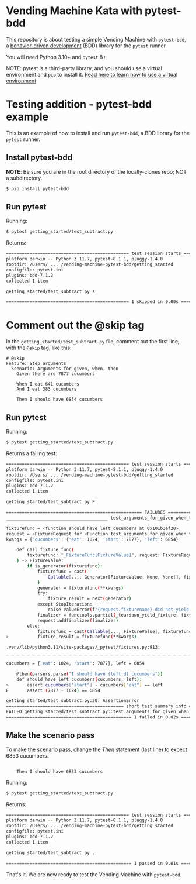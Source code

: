 # Vending Machine Kata with pytest-bdd

This repository is about testing a simple Vending Machine with `pytest-bdd`, a [behavior-driven development](https://en.wikipedia.org/wiki/Behavior-driven_development) (BDD) library for the `pytest` runner.

You will need Python 3.10+ and `pytest` 8+ 

NOTE: pytest is a third-party library, and you should use a virtual environment and `pip` to install it.
[Read here to learn how to use a virtual environment](VIRTUALENV.md)

# Testing addition - pytest-bdd example

This is an example of how to install and run `pytest-bdd`, a BDD library for the `pytest` runner.

## Install pytest-bdd

**NOTE**: Be sure you are in the root directory of the locally-clones repo; NOT a subdirectory.

```bash
$ pip install pytest-bdd
```

## Run pytest

Running:
```bash
$ pytest getting_started/test_subtract.py
```

Returns:
```bash
=============================================== test session starts ===============================================
platform darwin -- Python 3.11.7, pytest-8.1.1, pluggy-1.4.0
rootdir: /Users/ ... /vending-machine-pytest-bdd/getting_started
configfile: pytest.ini
plugins: bdd-7.1.2
collected 1 item                                                                                                  

getting_started/test_subtract.py s                                                                          [100%]

=============================================== 1 skipped in 0.00s ================================================
```

# Comment out the @skip tag

In the `getting_started/test_subtract.py` file, comment out the first line, with the `@skip` tag, like this:
```gherkin
# @skip
Feature: Step arguments
  Scenario: Arguments for given, when, then
    Given there are 7877 cucumbers

    When I eat 641 cucumbers
    And I eat 383 cucumbers

    Then I should have 6854 cucumbers
```

## Run pytest

Running:
```bash
$ pytest getting_started/test_subtract.py
```

Returns a failing test:
```bash
=============================================== test session starts ===============================================
platform darwin -- Python 3.11.7, pytest-8.1.1, pluggy-1.4.0
rootdir: /Users/ ... /vending-machine-pytest-bdd/getting_started
configfile: pytest.ini
plugins: bdd-7.1.2
collected 1 item                                                                                                  

getting_started/test_subtract.py F                                                                          [100%]

==================================================== FAILURES =====================================================
_______________________________________ test_arguments_for_given_when_then ________________________________________

fixturefunc = <function should_have_left_cucumbers at 0x101b3ef20>
request = <FixtureRequest for <Function test_arguments_for_given_when_then>>
kwargs = {'cucumbers': {'eat': 1024, 'start': 7877}, 'left': 6854}

    def call_fixture_func(
        fixturefunc: "_FixtureFunc[FixtureValue]", request: FixtureRequest, kwargs
    ) -> FixtureValue:
        if is_generator(fixturefunc):
            fixturefunc = cast(
                Callable[..., Generator[FixtureValue, None, None]], fixturefunc
            )
            generator = fixturefunc(**kwargs)
            try:
                fixture_result = next(generator)
            except StopIteration:
                raise ValueError(f"{request.fixturename} did not yield a value") from None
            finalizer = functools.partial(_teardown_yield_fixture, fixturefunc, generator)
            request.addfinalizer(finalizer)
        else:
            fixturefunc = cast(Callable[..., FixtureValue], fixturefunc)
>           fixture_result = fixturefunc(**kwargs)

.venv/lib/python3.11/site-packages/_pytest/fixtures.py:913: 
_ _ _ _ _ _ _ _ _ _ _ _ _ _ _ _ _ _ _ _ _ _ _ _ _ _ _ _ _ _ _ _ _ _ _ _ _ _ _ _ _ _ _ _ _ _ _ _ _ _ _ _ _ _ _ _ _ _

cucumbers = {'eat': 1024, 'start': 7877}, left = 6854

    @then(parsers.parse("I should have {left:d} cucumbers"))
    def should_have_left_cucumbers(cucumbers, left):
>       assert cucumbers["start"] - cucumbers["eat"] == left
E       assert (7877 - 1024) == 6854

getting_started/test_subtract.py:20: AssertionError
============================================= short test summary info =============================================
FAILED getting_started/test_subtract.py::test_arguments_for_given_when_then - assert (7877 - 1024) == 6854
================================================ 1 failed in 0.02s ================================================
```

## Make the scenario pass

To make the scenario pass, change the _Then_ statement (last line) to expect 6853 cucumbers.
```gherkin

    Then I should have 6853 cucumbers
```

Running:
```bash
$ pytest getting_started/test_subtract.py
```

Returns:
```bash
=============================================== test session starts ===============================================
platform darwin -- Python 3.11.7, pytest-8.1.1, pluggy-1.4.0
rootdir: /Users/ ... /vending-machine-pytest-bdd/getting_started
configfile: pytest.ini
plugins: bdd-7.1.2
collected 1 item                                                                                                  

getting_started/test_subtract.py .                                                                          [100%]

================================================ 1 passed in 0.01s ================================================
```

That's it. We are now ready to test the Vending Machine with `pytest-bdd`.
